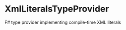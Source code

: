 XmlLiteralsTypeProvider
=======================

F# type provider implementing compile-time XML literals
